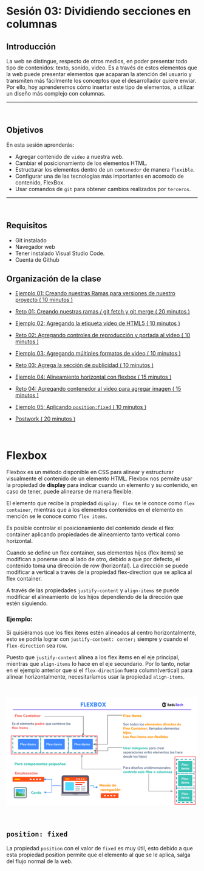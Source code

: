 # Sesión 03: Dividiendo secciones en columnas

## Introducción

La web se distingue, respecto de otros medios, en poder presentar todo tipo de contenidos: texto, sonido, video. Es a través de estos elementos que la web puede presentar elementos que acaparan la atención del usuario y transmiten más fácilmente los conceptos que el desarrollador quiere enviar. Por ello, hoy aprenderemos cómo insertar este tipo de elementos, a utilizar un diseño más complejo con columnas.

---
<br/>

## Objetivos

En esta sesión aprenderás:

- Agregar contenido de `video` a nuestra web.
- Cambiar el posicionamiento de los elementos HTML.
- Estructurar los elementos dentro de un `contenedor` de manera `flexible`.
- Configurar una de las tecnologías más importantes en acomodo de contenido, FlexBox.
- Usar comandos de `git` para obtener cambios realizados por `terceros`.

---
<br/>

## Requisitos

- Git instalado
- Navegador web
- Tener instalado Visual Studio Code.
- Cuenta de Github

## Organización de la clase

- [Ejemplo 01: Creando nuestras Ramas para versiones de nuestro proyecto ( 10 minutos ) ](./Ejemplo-01/README.md)

- [Reto 01: Creando nuestras ramas / git fetch y git merge ( 20 minutos ) ](./reto-01/README.md)

- [Ejemplo 02: Agregando la etiqueta video de HTML5 ( 10 minutos ) ](./Ejemplo-02/README.md)

- [Reto 02: Agregando controles de reproducción y portada al video ( 10 minutos ) ](./reto-02/README.md)

- [Ejemplo 03: Agregando múltiples formatos de video ( 10 minutos ) ](./Ejemplo-03/README.md)

- [Reto 03: Agrega la sección de publicidad ( 10 minutos ) ](./reto-03/README.md)

- [Ejemplo 04: Alineamiento horizontal con flexbox ( 15 minutos ) ](./Ejemplo-04/README.md)

- [Reto 04: Agregando contenedor al video para agregar imagen ( 15 minutos ) ](./reto-04/README.md)

- [Ejemplo  05: Aplicando `position:fixed` ( 10 minutos ) ](./Ejemplo-05/README.md)

- [Postwork ( 20 minutos ) ](./postwork/README.md)

<br/>

# Flexbox

Flexbox es un método disponible en CSS para alinear y estructurar visualmente el contenido de un elemento HTML. Flexbox nos permite usar la propiedad de **display** para indicar cuando un elemento y su contenido, en caso de tener, puede alinearse de manera flexible.

El elemento que recibe la propiedad `display: flex` se le conoce como `flex container`, mientras que a los elementos contenidos en el elemento en mención se le conoce como `flex items`.

Es posible controlar el posicionamiento del contenido desde el flex container aplicando propiedades de alineamiento tanto vertical como horizontal.

Cuando se define un flex container, sus elementos hijos (flex items) se modifican a ponerse uno al lado de otro, debido a que por defecto, el contenido toma una dirección de row (horizontal). La dirección se puede modificar a vertical a través de la propiedad flex-direction que se aplica al flex container.

A través de las propiedades `justify-content` y `align-items` se puede modificar el alineamiento de los hijos dependiendo de la dirección que estén siguiendo.

### Ejemplo:

Si quisiéramos que los flex items estén alineados al centro horizontalmente, esto se podría lograr con `justify-content: center;` siempre y cuando el `flex-directio`n sea row.

Puesto que `justify-content` alinea a los flex items en el eje principal, mientras que `align-items` lo hace en el eje secundario. Por lo tanto, notar en el ejemplo anterior que si el `flex-direction` fuera column(vertical) para alinear horizontalmente, necesitaríamos usar la propiedad `align-items`.

<br/>

![](./assets/s3.png)

<br/>

## `position: fixed`

La propiedad `position` con el valor de `fixed` es muy útil, esto debido a que esta propiedad position permite que el elemento al que se le aplica, salga del flujo normal de la web.